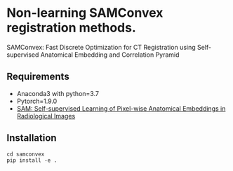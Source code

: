 #  Non-learning SAMConvex registration methods.
SAMConvex: Fast Discrete Optimization for CT Registration using Self-supervised Anatomical Embedding and Correlation Pyramid


## Requirements
- Anaconda3 with python=3.7
- Pytorch=1.9.0
- [SAM: Self-supervised Learning of Pixel-wise Anatomical Embeddings in Radiological Images](https://ieeexplore.ieee.org/document/9760421/)

## Installation
```
cd samconvex
pip install -e .
```
